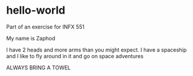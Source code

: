 # hello-world
Part of an exercise for INFX 551

My name is Zaphod

I have 2 heads and more arms than you might expect. 
I have a spaceship and I like to fly around in it and go on space adventures

ALWAYS BRING A TOWEL
